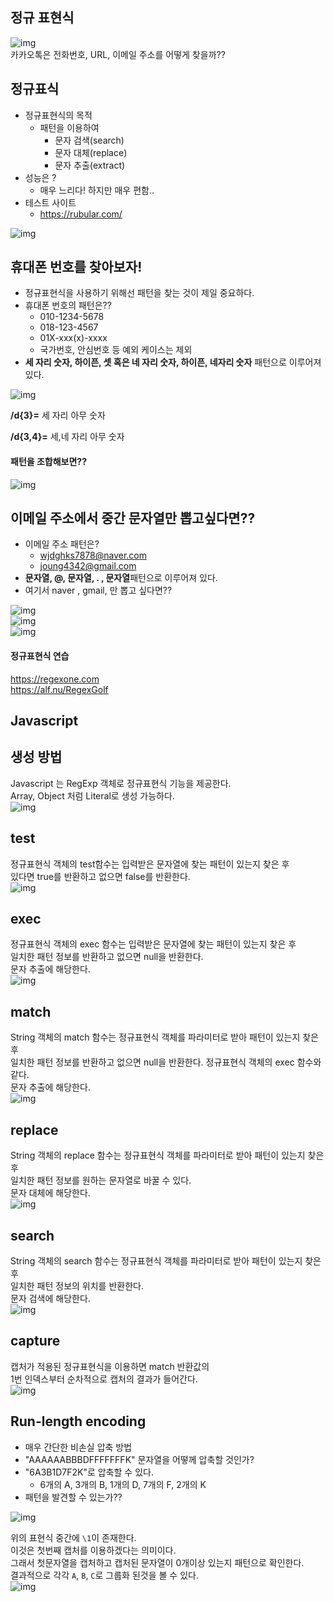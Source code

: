 ## 정규 표현식  
![img](../img/regex.png)  
카카오톡은 전화번호, URL, 이메일 주소를 어떻게 찾을까??  
   
## 정규표식
* 정규표현식의 목적
  * 패턴을 이용하여
    * 문자 검색(search)
    * 문자 대체(replace)
    * 문자 추출(extract)
* 성능은 ?
    * 매우 느리다! 하지만 매우 편함..
* 테스트 사이트
  * https://rubular.com/

![img](../img/0.regex.png)  
  
## 휴대폰 번호를 찾아보자!
* 정규표현식을 사용하기 위해선 패턴을 찾는 것이 제일 중요하다.
* 휴대폰 번호의 패턴은??
  * 010-1234-5678
  * 018-123-4567
  * 01X-xxx(x)-xxxx
  * 국가번호, 안심번호 등 예외 케이스는 제외
* **세 자리 숫자, 하이픈, 셋 혹은 네 자리 숫자, 하이픈, 네자리 숫자** 패턴으로 이루어져 있다.  

![img](../img/1.regex.png)  
  
**/d{3}=** 세 자리 아무 숫자  

**/d{3,4}=** 세,네 자리 아무 숫자  
  
#### 패턴을 조합해보면??

![img](../img/2.regex.png)  
  
## 이메일 주소에서 중간 문자열만 뽑고싶다면??
* 이메일 주소 패턴은?
  * wjdghks7878@naver.com
  * joung4342@gmail.com
* **문자열, @, 문자열, . , 문자열**패턴으로 이루어져 있다.
* 여기서 naver , gmail, 만 뽑고 싶다면??  

![img](../img/3.regex.png)  
![img](../img/4.regex.png)  
![img](../img/5.regex.png)  
  
#### 정규표현식 연습
https://regexone.com  
https://alf.nu/RegexGolf  
  
## Javascript  
  
## 생성 방법
Javascript 는 RegExp 객체로 정규표현식 기능을 제공한다.  
Array, Object 처럼 Literal로 생성 가능하다.  
![img](../img/6.regex.png)  
  
  
## test
정규표현식 객체의 test함수는 입력받은 문자열에 찾는 패턴이 있는지 찾은 후  
있다면 true를 반환하고 없으면 false를 반환한다.  
![img](../img/7.regex.png)  
  
## exec
정규표현식 객체의 exec 함수는 입력받은 문자열에 찾는 패턴이 있는지 찾은 후  
일치한 패턴 정보를 반환하고 없으면 null을 반환한다.  
문자 추출에 해당한다.  
![img](../img/8.regex.png)  
  
  
## match
String 객체의 match 함수는 정규표현식 객체를 파라미터로 받아 패턴이 있는지 찾은 후  
일치한 패턴 정보를 반환하고 없으면 null을 반환한다. 정규표현식 객체의 exec 함수와 같다.  
문자 추출에 해당한다.  
![img](../img/9.regex.png)  
  
## replace
String 객체의 replace 함수는 정규표현식 객체를 파라미터로 받아 패턴이 있는지 찾은 후  
일치한 패턴 정보를 원하는 문자열로 바꿀 수 있다.  
문자 대체에 해당한다.  
![img](../img/10.regex.png)  
  
## search
String 객체의 search 함수는 정규표현식 객체를 파라미터로 받아 패턴이 있는지 찾은 후  
일치한 패턴 정보의 위치를 반환한다.  
문자 검색에 해당한다.  
![img](../img/11.regex.png)  
  
## capture
캡처가 적용된 정규표현식을 이용하면 match 반환값의  
1번 인덱스부터 순차적으로 캡처의 결과가 들어간다.  
![img](../img/12.regex.png)  
  
## Run-length encoding
* 매우 간단한 비손실 압축 방법
* "AAAAAABBBDFFFFFFFK" 문자열을 어떻께 압축할 것인가?
* "6A3B1D7F2K"로 압축할 수 있다.
  * 6개의 A, 3개의 B, 1개의 D, 7개의 F, 2개의 K
* 패턴을 발견할 수 있는가??  

![img](../img/13.regex.png)  

위의 표현식 중간에 `\1`이 존재한다.  
이것은 첫번째 캡처를 이용하겠다는 의미이다.  
그래서 첫문자열을 캡처하고 캡처된 문자열이 0개이상 있는지 패턴으로 확인한다.  
결과적으로 각각 `A`, `B`, `C`로 그룹화 된것을 볼 수 있다.  
![img](../img/14.regex.png)  
  

  

  



